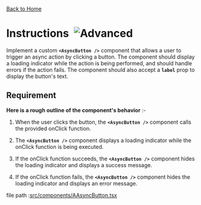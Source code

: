 [Back to Home](/)

# Instructions&nbsp; ![Advanced](https://img.shields.io/badge/Advanced-yellow)

Implement a custom **`<AsyncButton />`** component that allows a user to trigger an async action by clicking a button. The component should display a loading indicator while the action is being performed, and should handle errors if the action fails. The component should also accept a **`label`** prop to display the button's text.

## Requirement

**Here is a rough outline of the component's behavior** :-

1. When the user clicks the button, the **`<AsyncButton />`** component calls the provided onClick function.

2. The **`<AsyncButton />`** component displays a loading indicator while the onClick function is being executed.

3. If the onClick function succeeds, the **`<AsyncButton />`** component hides the loading indicator and displays a success message.

4. If the onClick function fails, the **`<AsyncButton />`** component hides the loading indicator and displays an error message.

file path :[src/components/AAsyncButton.tsx](src/components/AAsyncButton.tsx)
